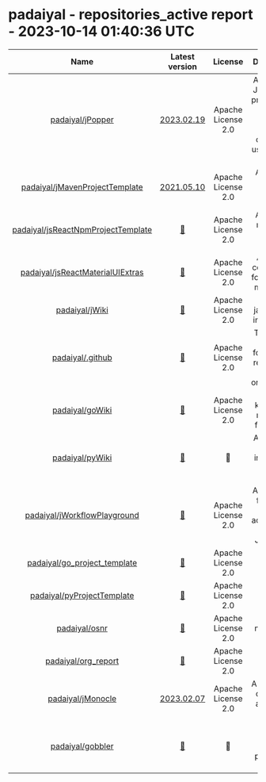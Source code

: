 
padaiyal - repositories_active report - 2023-10-14 01:40:36 UTC
===============================================================
  

|Name|Latest version|License|Description|Language|Exposure|Supported?|Last Updated|Open Issues|
| :---: | :---: | :---: | :---: | :---: | :---: | :---: | :---: | :---: |
|[padaiyal/jPopper](https://github.com/padaiyal/jPopper)|[2023.02.19](https://github.com/padaiyal/jPopper/releases/tag/2023.02.19)|Apache License 2.0|A parent for Java maven projects with best practices and commonly used checks enforced. |Java|🌏|✅|2023-01-18T22:45:22Z|[6](https://github.com/padaiyal/jPopper/issues)|
|[padaiyal/jMavenProjectTemplate](https://github.com/padaiyal/jMavenProjectTemplate)|[2021.05.10](https://github.com/padaiyal/jMavenProjectTemplate/releases/tag/2021.05.10)|Apache License 2.0|A template for Java maven projects.|Java|🌏|✅|2022-01-01T03:03:46Z|[3](https://github.com/padaiyal/jMavenProjectTemplate/issues)|
|[padaiyal/jsReactNpmProjectTemplate](https://github.com/padaiyal/jsReactNpmProjectTemplate)|[🤷‍](None)|Apache License 2.0|A template repository for react projects.|JavaScript|🌏|✅|2022-01-20T01:52:23Z|[21](https://github.com/padaiyal/jsReactNpmProjectTemplate/issues)|
|[padaiyal/jsReactMaterialUIExtras](https://github.com/padaiyal/jsReactMaterialUIExtras)|[🤷‍](None)|Apache License 2.0|Additional components for the React material UI.|JavaScript|🌏|✅|2023-01-17T17:31:50Z|[26](https://github.com/padaiyal/jsReactMaterialUIExtras/issues)|
|[padaiyal/jWiki](https://github.com/padaiyal/jWiki)|[🤷‍](None)|Apache License 2.0|A wiki for java related information.|Java|🌏|✅|2021-10-22T13:34:08Z|[16](https://github.com/padaiyal/jWiki/issues)|
|[padaiyal/.github](https://github.com/padaiyal/.github)|[🤷‍](None)|Apache License 2.0|The default .github folder for all repositories in this organization.|None|🌏|✅|2023-02-09T16:14:42Z|[3](https://github.com/padaiyal/.github/issues)|
|[padaiyal/goWiki](https://github.com/padaiyal/goWiki)|[🤷‍](None)|Apache License 2.0|A knowledge repository for Golang.|Go|🌏|✅|2022-03-27T23:55:18Z|[0](https://github.com/padaiyal/goWiki/issues)|
|[padaiyal/pyWiki](https://github.com/padaiyal/pyWiki)|[🤷‍](None)|🤷‍|A collection of information related to python. |Python|🌏|✅|2022-06-02T00:51:11Z|[0](https://github.com/padaiyal/pyWiki/issues)|
|[padaiyal/jWorkflowPlayground](https://github.com/padaiyal/jWorkflowPlayground)|[🤷‍](None)|Apache License 2.0|A repository for testing workflow actions used by other Java repos|Java|🌏|✅|2021-12-31T07:08:27Z|[0](https://github.com/padaiyal/jWorkflowPlayground/issues)|
|[padaiyal/go_project_template](https://github.com/padaiyal/go_project_template)|[🤷‍](None)|Apache License 2.0|None|Go|🌏|✅|2022-01-04T23:25:03Z|[0](https://github.com/padaiyal/go_project_template/issues)|
|[padaiyal/pyProjectTemplate](https://github.com/padaiyal/pyProjectTemplate)|[🤷‍](None)|Apache License 2.0|None|Python|🌏|✅|2022-01-14T00:59:36Z|[0](https://github.com/padaiyal/pyProjectTemplate/issues)|
|[padaiyal/osnr](https://github.com/padaiyal/osnr)|[🤷‍](None)|Apache License 2.0|One shot notification relay|Python|🌏|✅|2022-06-03T01:50:28Z|[7](https://github.com/padaiyal/osnr/issues)|
|[padaiyal/org_report](https://github.com/padaiyal/org_report)|[🤷‍](None)|Apache License 2.0|None|Python|🌏|✅|2022-11-05T02:55:50Z|[2](https://github.com/padaiyal/org_report/issues)|
|[padaiyal/jMonocle](https://github.com/padaiyal/jMonocle)|[2023.02.07](https://github.com/padaiyal/jMonocle/releases/tag/2023.02.07)|Apache License 2.0|A mono repo containing all the java libraries.|Java|🌏|✅|2023-03-01T01:18:05Z|[4](https://github.com/padaiyal/jMonocle/issues)|
|[padaiyal/gobbler](https://github.com/padaiyal/gobbler)|[🤷‍](None)|🤷‍|A tool for analyzing and processing data.|Go|🌏|✅|2023-10-07T01:26:28Z|[1](https://github.com/padaiyal/gobbler/issues)|
